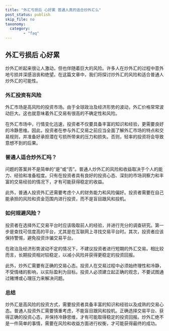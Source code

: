 ```yaml
---
title: "外汇亏损后 心好累 普通人真的适合炒外汇么"
post_status: publish
skip_file: no
taxonomy:
  category:
        - "faq"
---
```


## 外汇亏损后 心好累

炒外汇听起来很让人激动，但也伴随着巨大的风险。许多人在炒外汇的过程中意外地亏损并深感沮丧和绝望。在这篇文章中，我们将探讨炒外汇的风险和适合普通人炒外汇的可能性。

### 外汇投资有风险

外汇市场是高风险的投资市场。由于全球政治及经济形势的波动，外汇价格常常波动巨大。这也就意味着外汇交易有很高的不确定性和风险。

在外汇市场中，行情变化迅速，投资者不仅要具备丰富的知识和经验，更需要良好的冷静思维。因此，投资者在参与外汇交易之前应当全面了解外汇市场的特点和交易规则，并准备好承担潜在亏损所带来的压力和损失。否则，轻率的投资将会导致意想不到的后果。

### 普通人适合炒外汇吗？

问题的答案并不是简单的“是”或“否”。普通人炒外汇的风险和收益取决于个人的能力、经验和准备程度。只有在投资者具有良好的投资心态、深刻的市场洞察力和丰富的交易经验的情况下，才有可能获得稳定的收益。

此外，普通人投资外汇还需要考虑个人的财务能力和风险偏好。投资者需要在自己能承担的风险和资金范围内进行投资，而不是盲目跟风和投机。

### 如何规避风险？

投资者在选择外汇交易平台时应该吸取前人的经验，并进行充分的调查研究。第一步是查找可信度高的平台，尤其是在互联网上寻找交易平台时。其次，投资者应该保持警惕，避免投资诈骗交易平台。

在政治及经济形势波动不定的情况下，不建议投资者进行短期的外汇交易。相比较而言，长期投资相对较稳定，以减小风险并获得更稳定的投资回报。

此外，炒外汇需要有正确的交易心态。投资人在交易过程中必须始终理性和冷静，不受情绪的影响，以实际盈利为目标。投资人必须建立起正确的观念，不要试图通过赌博或心理压力来解决问题。

### 总结

炒外汇是高风险的投资方式，需要投资者具备丰富的知识和经验以及成熟的交易心态。普通人投资外汇需要慎重考虑，不能盲目跟风和投机。正确选择交易平台、获得正确的投资心态，并保持冷静思维，才有可能取得稳定的投资回报。炒外汇绝不是一件简单的事情，需要在风险和收益方面进行权衡，才可能获得最终的成功。
